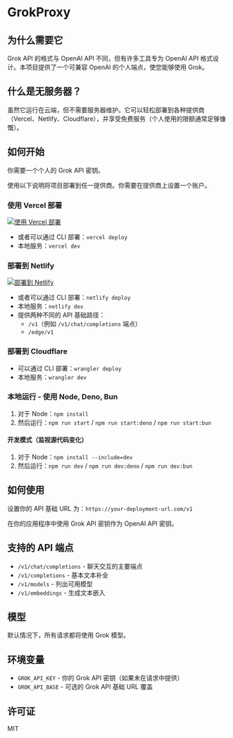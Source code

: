 # GrokProxy

## 为什么需要它

Grok API 的格式与 OpenAI API 不同，但有许多工具专为 OpenAI API 格式设计。本项目提供了一个可兼容 OpenAI 的个人端点，使您能够使用 Grok。

## 什么是无服务器？

虽然它运行在云端，但不需要服务器维护。它可以轻松部署到各种提供商（Vercel、Netlify、Cloudflare），并享受免费服务（个人使用的限额通常足够慷慨）。

## 如何开始

你需要一个个人的 Grok API 密钥。

使用以下说明将项目部署到任一提供商。你需要在提供商上设置一个账户。

### 使用 Vercel 部署

[![使用 Vercel 部署](https://vercel.com/button)](https://vercel.com/new/clone?repository-url=https%3A%2F%2Fgithub.com%2FYOURUSER%2Fgrokproxy)

* 或者可以通过 CLI 部署：`vercel deploy`
* 本地服务：`vercel dev`

### 部署到 Netlify

[![部署到 Netlify](https://www.netlify.com/img/deploy/button.svg)](https://app.netlify.com/start/deploy?repository=https%3A%2F%2Fgithub.com%2FYOURUSER%2Fgrokproxy)

* 或者可以通过 CLI 部署：`netlify deploy`
* 本地服务：`netlify dev`
* 提供两种不同的 API 基础路径：
  * `/v1`（例如 `/v1/chat/completions` 端点）
  * `/edge/v1`

### 部署到 Cloudflare

* 可以通过 CLI 部署：`wrangler deploy`
* 本地服务：`wrangler dev`

### 本地运行 - 使用 Node, Deno, Bun

1. 对于 Node：`npm install`
2. 然后运行：`npm run start` / `npm run start:deno` / `npm run start:bun`

#### 开发模式（监视源代码变化）

1. 对于 Node：`npm install --include=dev`
2. 然后运行：`npm run dev` / `npm run dev:deno` / `npm run dev:bun`

## 如何使用

设置你的 API 基础 URL 为：`https://your-deployment-url.com/v1`

在你的应用程序中使用 Grok API 密钥作为 OpenAI API 密钥。

## 支持的 API 端点

* `/v1/chat/completions` - 聊天交互的主要端点
* `/v1/completions` - 基本文本补全
* `/v1/models` - 列出可用模型
* `/v1/embeddings` - 生成文本嵌入

## 模型

默认情况下，所有请求都将使用 Grok 模型。

## 环境变量

* `GROK_API_KEY` - 你的 Grok API 密钥（如果未在请求中提供）
* `GROK_API_BASE` - 可选的 Grok API 基础 URL 覆盖

## 许可证

MIT 